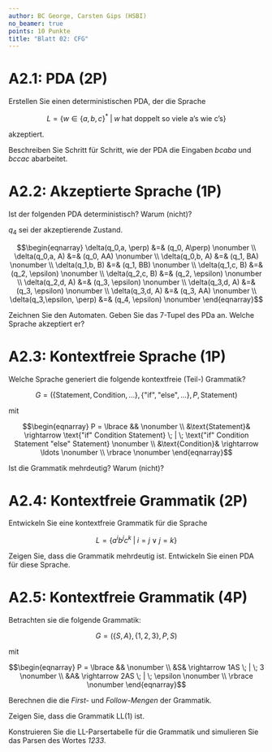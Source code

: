 ```yaml
---
author: BC George, Carsten Gips (HSBI)
no_beamer: true
points: 10 Punkte
title: "Blatt 02: CFG"
---
```


# A2.1: PDA (2P)

Erstellen Sie einen deterministischen PDA, der die Sprache

$$L = \lbrace w \in \lbrace a, b, c \rbrace^* \; | \; w \; \text{hat doppelt so viele a's wie c's} \rbrace$$

akzeptiert.

Beschreiben Sie Schritt für Schritt, wie der PDA die Eingaben *bcaba* und *bccac*
abarbeitet.

# A2.2: Akzeptierte Sprache (1P)

Ist der folgenden PDA deterministisch? Warum (nicht)?

$q_4$ sei der akzeptierende Zustand.

$$\begin{eqnarray}
\delta(q_0,a, \perp) &=& (q_0, A\perp)           \nonumber \\
\delta(q_0,a, A) &=& (q_0, AA)                   \nonumber \\
\delta(q_0,b, A) &=& (q_1, BA)                   \nonumber \\
\delta(q_1,b, B) &=& (q_1, BB)                   \nonumber \\
\delta(q_1,c, B) &=& (q_2, \epsilon)             \nonumber \\
\delta(q_2,c, B) &=& (q_2, \epsilon)             \nonumber \\
\delta(q_2,d, A) &=& (q_3, \epsilon)             \nonumber \\
\delta(q_3,d, A) &=& (q_3, \epsilon)             \nonumber \\
\delta(q_3,d, A) &=& (q_3, AA)                   \nonumber \\
\delta(q_3,\epsilon, \perp) &=& (q_4, \epsilon)  \nonumber
\end{eqnarray}$$

Zeichnen Sie den Automaten. Geben Sie das 7-Tupel des PDa an. Welche Sprache
akzeptiert er?

# A2.3: Kontextfreie Sprache (1P)

Welche Sprache generiert die folgende kontextfreie (Teil-) Grammatik?

$$G = (\lbrace \text{Statement}, \text{Condition}, \ldots \rbrace, \lbrace \text{"if"}, \text{"else"}, \ldots \rbrace, P, \text{Statement})$$

mit

$$\begin{eqnarray}
P = \lbrace &&                                                                                                           \nonumber \\
&\text{Statement}& \rightarrow \text{"if" Condition Statement} \; | \; \text{"if" Condition Statement "else" Statement}  \nonumber \\
&\text{Condition}& \rightarrow \ldots                                                                                    \nonumber \\
\rbrace                                                                                                                  \nonumber
\end{eqnarray}$$

Ist die Grammatik mehrdeutig? Warum (nicht)?

# A2.4: Kontextfreie Grammatik (2P)

Entwickeln Sie eine kontextfreie Grammatik für die Sprache

$$L = \lbrace a^ib^jc^k \; | \; i = j \lor j = k \rbrace$$

Zeigen Sie, dass die Grammatik mehrdeutig ist. Entwickeln Sie einen PDA für diese
Sprache.

# A2.5: Kontextfreie Grammatik (4P)

Betrachten sie die folgende Grammatik:

$$G = (\lbrace S, A \rbrace, \lbrace 1, 2, 3 \rbrace, P, S)$$

mit

$$\begin{eqnarray}
P = \lbrace &&                        \nonumber \\
&S& \rightarrow 1AS \; | \; 3         \nonumber \\
&A& \rightarrow 2AS \; | \; \epsilon  \nonumber \\
\rbrace                               \nonumber
\end{eqnarray}$$

Berechnen die die *First-* und *Follow-Mengen* der Grammatik.

Zeigen Sie, dass die Grammatik LL(1) ist.

Konstruieren Sie die LL-Parsertabelle für die Grammatik und simulieren Sie das Parsen
des Wortes *1233*.

